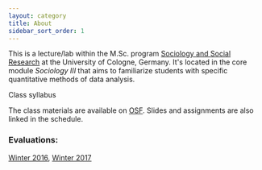 ```yaml
---
layout: category
title: About
sidebar_sort_order: 1
---
```


This is a lecture/lab within the M.Sc. program [Sociology and Social Research](https://www.wiso.uni-koeln.de/en/studies/master/master-sociology-and-social-research/) at the University of Cologne, Germany. It's located in the core module *Sociology III* that aims to familiarize students with specific quantitative methods of data analysis.

Class syllabus [<i class="fa fa-file-pdf-o" aria-hidden="true"></i>](https://mfr.osf.io/render?url=https://osf.io/u7n8y/?action=download%26mode=render)

The class materials are available on [OSF](https://osf.io/vh4ye/). Slides and assignments are also linked in the schedule.

### Evaluations:  
[Winter 2016](https://www.dropbox.com/s/whpfgj222e5sjwg/causalityWS16.pdf?dl=0), 
[Winter 2017](https://www.dropbox.com/s/bezv33hz8mrrnjg/causalityWS17.pdf?dl=0)
